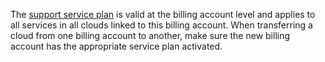 The [support service plan](../../support/pricing.md) is valid at the billing account level and applies to all services in all clouds linked to this billing account. When transferring a cloud from one billing account to another, make sure the new billing account has the appropriate service plan activated.